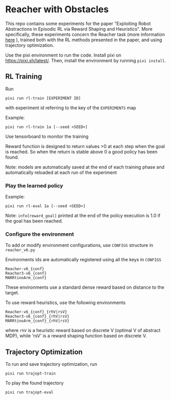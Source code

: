 # Reacher with Obstacles
This repo contains some experiments for the paper "Exploiting Robot Abstractions in Episodic RL via Reward Shaping and Heuristics". More specifically, these experiments concern the Reacher task (more information [here](https://gymnasium.farama.org/environments/mujoco/reacher/) ), trained both with the RL methods presented in the paper, and using trajectory optimization. 

Use the pixi environment to run the code. Install pixi on https://pixi.sh/latest/. Then, install the environment by running `pixi install`.

## RL Training


Run 
    
    pixi run rl-train [EXPERIMENT ID]
with experiment id referring to the key
of the `EXPERIMENTS` map

Example:

    pixi run rl-train 1a [--seed <SEED>]

Use tensorboard to monitor the training

Reward function is designed to return values >0 at each step when the goal is reached.
So when the return is stable above 0 a good policy has been found.

Note: models are automatically saved at the end of each training phase and automatically reloaded at each run of the experiment

### Play the learned policy

Example:

    pixi run rl-eval 1a [--seed <SEED>]


Note: `info[reward_goal]` printed at the end of the policy execution is 1.0 if the goal has been reached.

### Configure the environment

To add or modify environment configurations, use `CONFIGS` structure in `reacher_v6.py`

Environments ids are automatically registered using all the keys in `CONFIGS` 

    Reacher-v6_{conf}
    Reacher3-v6_{conf}
    MARRtinoArm_{conf}

These environments use a standard dense reward based on distance to the target.

To use reward heuristics, use the following environments 

    Reacher-v6_{conf}_{rhV|rsV}
    Reacher3-v6_{conf}_{rhV|rsV}
    MARRtinoArm_{conf}_{rhV|rsV}

where `rhV` is a heuristic reward based on discrete V (optimal V of abstract MDP),
while 'rsV' is a reward shaping function based on discrete V.


## Trajectory Optimization

To run and save trajectory optimization, run

    pixi run trajopt-train

To play the found trajectory

    pixi run trajopt-eval


